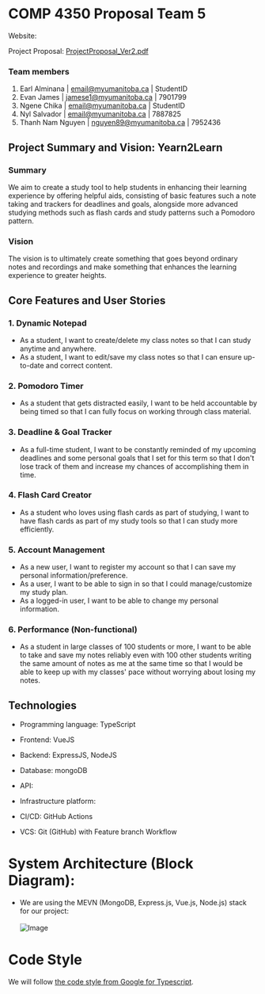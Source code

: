 # COMP 4350 Proposal Team 5

Website:

Project Proposal: [ProjectProposal_Ver2.pdf](https://github.com/user-attachments/files/18575234/ProjectProposal_Ver2.pdf)

### Team members

1. Earl Alminana | [email@myumanitoba.ca](mailto:email@myumanitoba.ca) | StudentID
2. Evan James | [jamese1@myumanitoba.ca](mailto:jamese1@myumanitoba.ca) | 7901799
3. Ngene Chika | [email@myumanitoba.ca](mailto:email@myumanitoba.ca) | StudentID
4. Nyl Salvador | [email@myumanitoba.ca](mailto:email@myumanitoba.ca) | 7887825
5. Thanh Nam Nguyen | [nguyen89@myumanitoba.ca](mailto:nguyen89@myumanitoba.ca) | 7952436

## Project Summary and Vision: **Yearn2Learn**

### **Summary**

We aim to create a study tool to help students in enhancing their learning experience by offering helpful aids, consisting of basic features such a note taking and trackers for deadlines and goals, alongside more advanced studying methods such as flash cards and study patterns such a Pomodoro pattern.

### Vision

The vision is to ultimately create something that goes beyond ordinary notes and recordings and make something that enhances the learning experience to greater heights.

## Core Features and User Stories

### 1. Dynamic Notepad
- As a student, I want to create/delete my class notes so that I can study anytime and anywhere.
- As a student, I want to edit/save my class notes so that I can ensure up-to-date and correct content.

### 2. Pomodoro Timer
- As a student that gets distracted easily, I want to be held accountable by being timed so that I can fully focus on working through class material.

### 3. Deadline & Goal Tracker
- As a full-time student, I want to be constantly reminded of my upcoming deadlines and some personal goals that I set for this term so that I don't lose track of them and increase my chances of accomplishing them in time.

### 4. Flash Card Creator
- As a student who loves using flash cards as part of studying, I want to have flash cards as part of my study tools so that I can study more efficiently.

### 5. Account Management
- As a new user, I want to register my account so that I can save my personal information/preference.
- As a user, I want to be able to sign in so that I could manage/customize my study plan.
- As a logged-in user, I want to be able to change my personal information.

### 6. Performance (Non-functional)
- As a student in large classes of 100 students or more, I want to be able to take and save my notes reliably even with 100 other students writing the same amount of notes as me at the same time so that I would be able to keep up with my classes' pace without worrying about losing my notes.

## Technologies
- Programming language: TypeScript
- Frontend: VueJS
- Backend: ExpressJS, NodeJS

- Database: mongoDB
- API:
- Infrastructure platform:
- CI/CD: GitHub Actions
- VCS: Git (GitHub) with Feature branch Workflow

# System Architecture (Block Diagram):
- We are using the MEVN (MongoDB, Express.js, Vue.js, Node.js) stack for our project:<br><br>
![Image](https://github.com/user-attachments/assets/b897a090-5887-488b-af72-5a6a929485fc)

# Code Style
We will follow [the code style from Google for Typescript](https://google.github.io/styleguide/tsguide.html).
